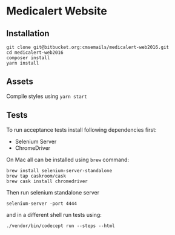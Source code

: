 # Medicalert Website

## Installation

```
git clone git@bitbucket.org:cmsemails/medicalert-web2016.git
cd medicalert-web2016
composer install
yarn install
```

## Assets

Compile styles using `yarn start`

## Tests

To run acceptance tests install following dependencies first:

- Selenium Server
- ChromeDriver

On Mac all can be installed using `brew` command:

```
brew install selenium-server-standalone
brew tap caskroom/cask
brew cask install chromedriver
```

Then run selenium standalone server 

```selenium-server -port 4444``` 

and in a different shell run tests using:

```./vendor/bin/codecept run --steps --html```
